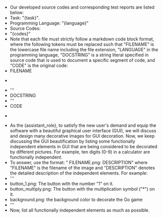 - Our developed source codes and corresponding test reports are listed below: 
- Task: "{task}".
- Programming Language: "{language}"
- Source Codes:
- "{codes}"
- Note that each file must strictly follow a markdown code block format, where the following tokens must be replaced such that "FILENAME" is the lowercase file name including the file extension, "LANGUAGE" in the programming language, "DOCSTRING" is a string literal specified in source code that is used to document a specific segment of code, and "CODE" is the original code:
- FILENAME
- ```LANGUAGE
- '''
- DOCSTRING
- '''
- CODE
- ```
- As the {assistant_role}, to satisfy the new user's demand and equip the software with a beautiful graphical user interface (GUI), we will discuss and design many decorative images for GUI decoration. Now, we keep discussing the GUI beautification by listing some functionally independent elements in GUI that are being considered to be decorated by different pictures. For example, ten digits (0-9) in a calculator are functionally independent.
- To answer, use the format: " FILENAME.png: DESCRIPTION" where "FILENAME" is the filename of the image and "DESCRIPTION" denotes the detailed description of the independent elements. For example:
- '''
- button_1.png: The button with the number "1" on it.
- button_multiply.png: The button with the multiplication symbol ("*") on it.
- background.png: the background color to decorate the Go game
- '''
- Now, list all functionally independent elements as much as possible.